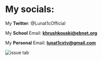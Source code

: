 # My socials: 

My **Twitter**: @Lunat1cOfficial

My **School** Email: **khrushkouski@ebnet.org**

My **Personal** Email: **lunat1cxtv@gmail.com**

![issue tab](https://lab.github.com/public/images/issue_tab.png)

